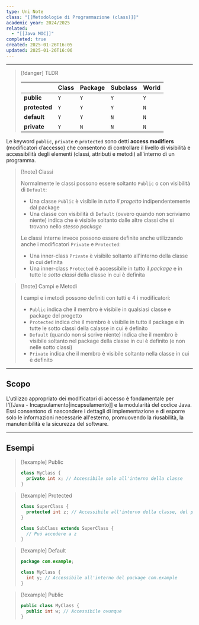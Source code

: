 ```yaml
---
type: Uni Note
class: "[[Metodologie di Programmazione (class)]]"
academic year: 2024/2025
related:
  - "[[Java MOC]]"
completed: true
created: 2025-01-26T16:05
updated: 2025-01-26T16:06
---
```


---

>[!danger] TLDR
>
>|               | Class | Package | Subclass | World |
>| ------------- | ----- | ------- | ------------ | ----- |
>| **public**    | `Y`     | `Y`       | `Y`            | `Y`     |
>| **protected** | `Y`     | `Y`       | `Y`            | `N`     |
>| **default**   | `Y`     | `Y`       | `N`            | `N`     |
>| **private**   | `Y`     | `N`       | `N`            | `N`     |

Le keyword `public`, `private` e `protected` sono detti **access modifiers** (modificatori d’accesso) che consentono di controllare il livello di visibilità e accessibilità degli elementi (classi, attributi e metodi) all'interno di un programma. 

>[!note] Classi
>
>Normalmente le classi possono essere soltanto `Public` o con visibilità di `Default`:
>- Una classe `Public` è visibile in *tutto il progetto* indipendentemente dal package
>- Una classe con visibilità di `Default` (ovvero quando non scriviamo niente) indica che è visibile soltanto dalle altre classi che si trovano nello *stesso package*
>
>Le classi interne invece possono essere definite anche utilizzando anche i modificatori `Private` e `Protected`:
>- Una inner-class `Private` è visibile soltanto all'interno della classe in cui  definita
>- Una inner-class `Protected` è accessibile in tutto il *package* e in tutte le *sotto classi* della classe in cui è definita

>[!note] Campi e Metodi
>
>I campi e i metodi possono definiti con tutti e 4 i modificatori:
>- `Public` indica che il membro è visibile in qualsiasi classe e package del progetto
>- `Protected` indica che il membro è visibile in tutto il package e in tutte le sotto classi della calasse in cui è definito
>- `Default` (quando non si scrive niente) indica che il membro è visibile soltanto nel package della classe in cui è definito (e non nelle sotto classi)
>- `Private` indica che il membro è visibile soltanto nella classe in cui è definito

---
## Scopo

L'utilizzo appropriato dei modificatori di accesso è fondamentale per l'[[Java - Incapsulamento|incapsulamento]] e la modularità del codice Java. Essi consentono di nascondere i dettagli di implementazione e di esporre solo le informazioni necessarie all'esterno, promuovendo la riusabilità, la manutenibilità e la sicurezza del software.

---
## Esempi

>[!example] Public
>``` java
>class MyClass {     
>	private int x; // Accessibile solo all'interno della classe 
>}
>```

>[!example] Protected
>```java
>class SuperClass {
>	protected int z; // Accessibile all'interno della classe, del package e nelle sottoclassi 
>} 
>
>class SubClass extends SuperClass {     
>	// Può accedere a z 
>}
>```

>[!example] Default
>
>``` java
>package com.example; 
>
>class MyClass {     
>	int y; // Accessibile all'interno del package com.example 
>}
>```

>[!example] Public
>``` java
>public class MyClass {     
>	public int w; // Accessibile ovunque 
>}
>```